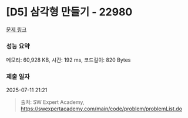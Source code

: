 # [D5] 삼각형 만들기 - 22980 

[문제 링크](https://swexpertacademy.com/main/code/problem/problemDetail.do?contestProbId=AZPOGfjKNsoDFAWB) 

### 성능 요약

메모리: 60,928 KB, 시간: 192 ms, 코드길이: 820 Bytes

### 제출 일자

2025-07-11 21:21



> 출처: SW Expert Academy, https://swexpertacademy.com/main/code/problem/problemList.do